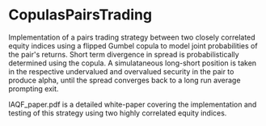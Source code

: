 # CopulasPairsTrading

Implementation of a pairs trading strategy between two closely correlated equity indices using a flipped Gumbel copula to model joint probabilities of the pair's returns. 
Short term divergence in spread is probabilistically determined using the copula. A simulataneous long-short position is taken in the respective undervalued and overvalued security in
the pair to produce alpha, until the spread converges back to a long run average prompting exit. 

IAQF_paper.pdf is a detailed white-paper covering the implementation and testing of this strategy using two highly correlated equity indices. 
